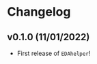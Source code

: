 # Changelog

<!--next-version-placeholder-->

## v0.1.0 (11/01/2022)

- First release of `EDAhelper`!
